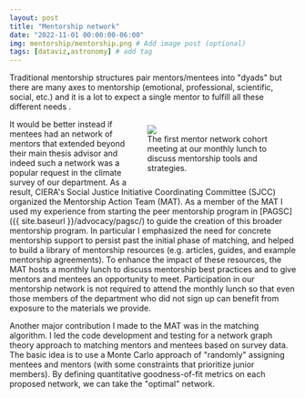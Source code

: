 ```yaml
---
layout: post
title: "Mentorship network"
date: "2022-11-01 00:00:00-06:00"
img: mentorship/mentorship.png # Add image post (optional)
tags: [dataviz,astronomy] # add tag
---
```


Traditional mentorship structures pair mentors/mentees into "dyads" but there are many axes to mentorship  (emotional, professional, scientific, social, etc.) and it is a lot to expect a single mentor to fulfill all these different needs .
<figure style="width:50%; float:right; height:auto; margin:10px" >
  <img src="{{ site.baseurl }}/assets/img/mentorship/mentor_lunch.jpg" >
  <figcaption>
    The first mentor network cohort meeting at our monthly lunch to discuss mentorship tools and strategies.
  </figcaption>
</figure>
It would be better instead if mentees had an network of mentors that extended beyond their main thesis advisor and indeed such a network was a popular request in the climate survey of our department.
As a result, CIERA's Social Justice Initiative Coordinating Committee (SJCC) organized the Mentorship Action Team (MAT). 
As a member of the MAT I used my experience from starting the peer mentorship program in [PAGSC]({{ site.baseurl }}/advocacy/pagsc/) to guide the creation of this broader mentorship program. 
In particular I emphasized the need for concrete mentorship support to persist past the initial phase of matching, and helped to build a library of mentorship resources (e.g. articles, guides, and example mentorship agreements). 
To enhance the impact of these resources, the MAT hosts a monthly lunch to discuss mentorship best practices and to give mentors and mentees an opportunity to meet.
Participation in our mentorship network is not required to attend the monthly lunch so that even those members of the department who did not sign up can benefit from exposure to the materials we provide.

Another major contribution I made to the MAT was in the matching algorithm. 
I led the code development and testing for a network graph theory approach to matching mentors and mentees based on survey data. 
The basic idea is to use a Monte Carlo approach of "randomly" assigning mentees and mentors (with some constraints that prioritize junior members).
By defining quantitative goodness-of-fit metrics on each proposed network, we can take the "optimal" network.
